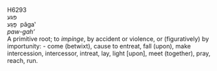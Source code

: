 <body>
  <p>H6293<br>  פּגע  <br> פָּגַע  ‎  pâga‛  <br><i>paw-gah‘ </i><br>A primitive root; to <i>impinge</i>, by accident or violence, or (figuratively) by importunity: - come (betwixt), cause to entreat, fall (upon), make intercession, intercessor, intreat, lay, light [upon], meet (together), pray, reach, run.<br></p>
 </body>
